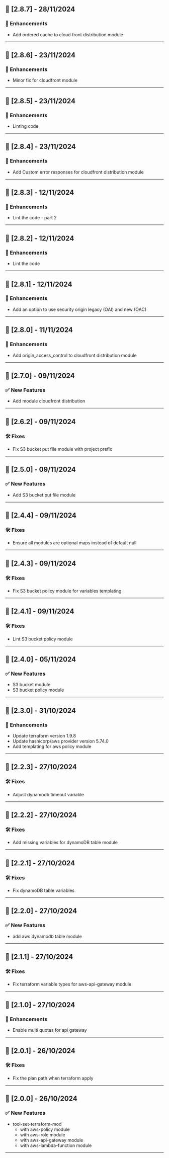 ## 🚀 [2.8.7] - 28/11/2024

### 🔄 Enhancements

- Add ordered cache to cloud front distribution module

---

## 🚀 [2.8.6] - 23/11/2024

### 🔄 Enhancements

- Minor fix for cloudfront module

---

## 🚀 [2.8.5] - 23/11/2024

### 🔄 Enhancements

- Linting code

---

## 🚀 [2.8.4] - 23/11/2024

### 🔄 Enhancements

- Add Custom error responses for cloudfront distribution module

---

## 🚀 [2.8.3] - 12/11/2024

### 🔄 Enhancements

- Lint the code - part 2

---

## 🚀 [2.8.2] - 12/11/2024

### 🔄 Enhancements

- Lint the code

---

## 🚀 [2.8.1] - 12/11/2024

### 🔄 Enhancements

- Add an option to use security origin legacy (OAI) and new (OAC)

---

## 🚀 [2.8.0] - 11/11/2024

### 🔄 Enhancements

- Add origin_access_control to cloudfront distribution module

---

## 🚀 [2.7.0] - 09/11/2024

### ✅ New Features

- Add module cloudfront distribution

---

## 🚀 [2.6.2] - 09/11/2024

### 🛠️ Fixes

- Fix S3 bucket put file module with project prefix

---

## 🚀 [2.5.0] - 09/11/2024

### ✅ New Features

- Add S3 bucket put file module

---

## 🚀 [2.4.4] - 09/11/2024

### 🛠️ Fixes

- Ensure all modules are optional maps instead of default null

---

## 🚀 [2.4.3] - 09/11/2024

### 🛠️ Fixes

- Fix S3 bucket policy module for variables templating

---

## 🚀 [2.4.1] - 09/11/2024

### 🛠️ Fixes

- Lint S3 bucket policy module

---

## 🚀 [2.4.0] - 05/11/2024

### ✅ New Features

- S3 bucket module
- S3 bucket policy module

---

## 🚀 [2.3.0] - 31/10/2024

### 🔄 Enhancements

- Update terraform version 1.9.8
- Update hashicorp/aws provider version 5.74.0
- Add templating for aws policy module

---

## 🚀 [2.2.3] - 27/10/2024

### 🛠️ Fixes

- Adjust dynamodb timeout variable

---

## 🚀 [2.2.2] - 27/10/2024

### 🛠️ Fixes

- Add missing variables for dynamoDB table module

---

## 🚀 [2.2.1] - 27/10/2024

### 🛠️ Fixes

- Fix dynamoDB table variables

---

## 🚀 [2.2.0] - 27/10/2024

### ✅ New Features

- add aws dynamodb table module

---

## 🚀 [2.1.1] - 27/10/2024

### 🛠️ Fixes

- Fix terraform variable types for aws-api-gateway module

---

## 🚀 [2.1.0] - 27/10/2024

### 🔄 Enhancements

- Enable multi quotas for api gateway

---

## 🚀 [2.0.1] - 26/10/2024

### 🛠️ Fixes

- Fix the plan path when terraform apply

---

## 🚀 [2.0.0] - 26/10/2024

### ✅ New Features

- tool-set-terraform-mod
    - with aws-policy module
    - with aws-role module
    - with aws-api-gateway module
    - with aws-lambda-function module

---
